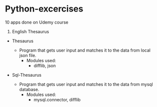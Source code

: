 # Python-excercises
10 apps done on Udemy course

1. English Thesaurus
* Thesaurus
  - Program that gets user input and matches it to the data from local json file.
    - Modules used:
      - difflib, json

* Sql-Thesaurus
  - Program that gets user input and matches it to the data from mysql database.
    - Modules used:
      - mysql.connector, difflib

